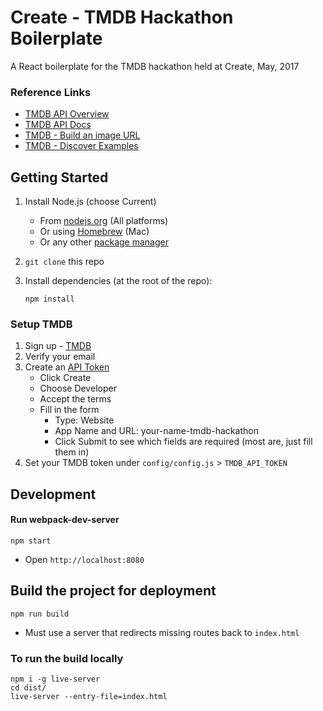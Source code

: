 Create - TMDB Hackathon Boilerplate
====================================

A React boilerplate for the TMDB hackathon held at Create, May, 2017

### Reference Links

- [TMDB API Overview](https://www.themoviedb.org/documentation/api)
- [TMDB API Docs](https://developers.themoviedb.org/3/getting-started)
- [TMDB - Build an image URL](https://developers.themoviedb.org/3/configuration/get-api-configuration)
- [TMDB - Discover Examples](https://www.themoviedb.org/documentation/api/discover)

Getting Started
----------------

1. Install Node.js (choose Current)
    - From [nodejs.org](https://nodejs.org/) (All platforms)
    - Or using [Homebrew](http://blog.teamtreehouse.com/install-node-js-npm-mac) (Mac)
    - Or any other [package manager](https://github.com/joyent/node/wiki/Installing-Node.js-via-package-manager)
1. `git clone` this repo
1. Install dependencies (at the root of the repo):

    ```
    npm install
    ```

### Setup TMDB

1. Sign up - [TMDB](https://www.themoviedb.org/account/signup)
1. Verify your email
1. Create an [API Token](https://www.themoviedb.org/settings/api)
    - Click Create
    - Choose Developer
    - Accept the terms
    - Fill in the form
      - Type: Website
      - App Name and URL: your-name-tmdb-hackathon 
      - Click Submit to see which fields are required (most are, just fill them in)
1. Set your TMDB token under `config/config.js` > `TMDB_API_TOKEN`

Development
------------

#### Run webpack-dev-server

```
npm start
```

- Open `http://localhost:8080`

Build the project for deployment
---------------------------------

```
npm run build
```

- Must use a server that redirects missing routes back to `index.html`

### To run the build locally

```
npm i -g live-server
cd dist/
live-server --entry-file=index.html
```
